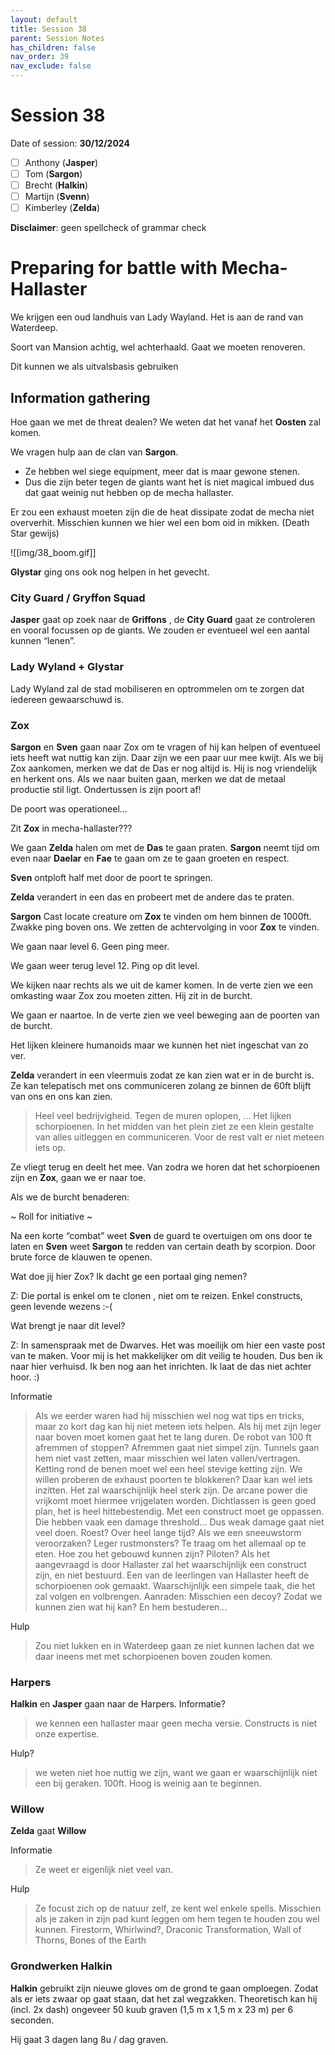```yaml
---
layout: default
title: Session 38
parent: Session Notes
has_children: false
nav_order: 39
nav_exclude: false
---
```

# Session 38
Date of session: **30/12/2024**

- [ ] Anthony (**Jasper**)
- [ ] Tom (**Sargon**)
- [ ] Brecht (**Halkin**)
- [ ] Martijn (**Svenn**)
- [ ] Kimberley (**Zelda**)

**Disclaimer**: geen spellcheck of grammar check
# Preparing for battle with Mecha-Hallaster

We krijgen een oud landhuis van Lady Wayland.
Het is aan de rand van Waterdeep.

Soort van Mansion achtig, wel achterhaald. Gaat we moeten renoveren.

Dit kunnen we als uitvalsbasis gebruiken

## Information gathering

Hoe gaan we met de threat dealen?
We weten dat het vanaf het **Oosten** zal komen.

We vragen hulp aan de clan van **Sargon**.
- Ze hebben wel siege equipment, meer dat is maar gewone stenen. 
- Dus die zijn beter tegen de giants want het is niet magical imbued dus dat gaat weinig nut hebben op de mecha hallaster.

Er zou een exhaust moeten zijn die de heat dissipate zodat de mecha niet oververhit. 
Misschien kunnen we hier wel een bom oid in mikken.
(Death Star gewijs)

![[img/38_boom.gif]]

**Glystar** ging ons ook nog helpen in het gevecht.

### City Guard / Gryffon Squad

**Jasper**  gaat op zoek naar de **Griffons** , de **City Guard** gaat ze controleren en vooral focussen op de giants. We zouden er eventueel wel een aantal kunnen “lenen”.

### Lady Wyland + Glystar

Lady Wyland zal de stad mobiliseren en optrommelen om te zorgen dat iedereen gewaarschuwd is. 

### Zox

**Sargon** en **Sven** gaan naar Zox om te vragen of hij kan helpen of eventueel iets heeft wat nuttig kan zijn. Daar zijn we een paar uur mee kwijt. Als we bij Zox aankomen, merken we dat de Das er nog altijd is. Hij is nog vriendelijk en herkent ons. Als we naar buiten gaan, merken we dat de metaal productie stil ligt. Ondertussen is zijn poort af!

De poort was operationeel… 

Zit **Zox** in mecha-hallaster???

We gaan **Zelda** halen om met de **Das** te gaan praten.
**Sargon** neemt tijd om even naar **Daelar** en **Fae** te gaan om ze te gaan groeten en respect.

**Sven** ontploft half met door de poort te springen.

**Zelda** verandert in een das en probeert met de andere das te praten.

**Sargon** Cast locate creature om **Zox** te vinden om hem binnen de 1000ft. 
Zwakke ping boven ons.
We zetten de achtervolging in voor **Zox** te vinden.

We gaan naar level 6.
Geen ping meer.

We gaan weer terug level 12. 
Ping op dit level.

We kijken naar rechts als we uit de kamer komen.
In de verte zien we een omkasting waar Zox zou moeten zitten.
Hij zit in de burcht.

We gaan er naartoe. 
In de verte zien we veel beweging aan de poorten van de burcht.

Het lijken kleinere humanoids maar we kunnen het niet ingeschat van zo ver.

**Zelda** verandert in een vleermuis zodat ze kan zien wat er in de burcht is.
Ze kan telepatisch met ons communiceren zolang ze binnen de 60ft blijft van ons en ons kan zien.

> Heel veel bedrijvigheid. Tegen de muren oplopen, … Het lijken schorpioenen.
> In het midden van het plein ziet ze een klein gestalte van alles uitleggen en communiceren.
> Voor de rest valt er niet meteen iets op.

Ze vliegt terug en deelt het mee.
Van zodra we horen dat het schorpioenen zijn en **Zox**, gaan we er naar toe.

Als we de burcht benaderen:

~ Roll for initiative ~

Na een korte “combat” weet **Sven** de guard te overtuigen om ons door te laten en **Sven** weet **Sargon** te redden van certain death by scorpion. Door brute force de klauwen te openen.

Wat doe jij hier Zox? Ik dacht ge een portaal ging nemen?

Z: Die portal is enkel om te clonen , niet om te reizen. Enkel constructs, geen levende wezens :-(

Wat brengt je naar dit level?

Z: In samenspraak met de Dwarves. Het was moeilijk om hier een vaste post van te maken. Voor mij is het makkelijker om dit veilig te houden. Dus ben ik naar hier verhuisd. Ik ben nog aan het inrichten. Ik laat de das niet achter hoor. :)

Informatie

> Als we eerder waren had hij misschien wel nog wat tips en tricks, maar zo kort dag kan hij niet meteen iets helpen. Als hij met zijn leger naar boven moet komen gaat het te lang duren.
> De robot van 100 ft afremmen of stoppen? Afremmen gaat niet simpel zijn. 
> Tunnels gaan hem niet vast zetten, maar misschien wel laten vallen/vertragen.
> Ketting rond de benen moet wel een heel stevige ketting zijn.
> We willen proberen de exhaust poorten te blokkeren? Daar kan wel iets inzitten. Het zal waarschijnlijk heel sterk zijn. De arcane power die vrijkomt moet hiermee vrijgelaten worden. Dichtlassen is geen goed plan, het is heel hittebestendig.
> Met een construct moet ge oppassen. Die hebben vaak een damage threshold… Dus weak damage gaat niet veel doen.
> Roest? Over heel lange tijd? Als we een sneeuwstorm veroorzaken? Leger rustmonsters? Te traag om het allemaal op te eten.
> Hoe zou het gebouwd kunnen zijn? Piloten? Als het aangevraagd is door Hallaster zal het waarschijnlijk een construct zijn, en niet bestuurd. Een van de leerlingen van Hallaster heeft de schorpioenen ook gemaakt. Waarschijnlijk een simpele taak, die het zal volgen en volbrengen.
> Aanraden: Misschien een decoy? Zodat we kunnen zien wat hij kan? En hem bestuderen…

Hulp

> Zou niet lukken en in Waterdeep gaan ze niet kunnen lachen dat we daar ineens met met schorpioenen boven zouden komen.
### Harpers

**Halkin** en **Jasper** gaan naar de Harpers.
Informatie?

> we kennen een hallaster maar geen mecha versie. Constructs is niet onze expertise.

Hulp?

> we weten niet hoe nuttig we zijn, want we gaan er waarschijnlijk niet een bij geraken. 100ft. Hoog is weinig aan te beginnen.

### Willow

**Zelda** gaat **Willow** 

Informatie

> Ze weet er eigenlijk niet veel van.

Hulp

> Ze focust zich op de natuur zelf, ze kent wel enkele spells. Misschien als je zaken in zijn pad kunt leggen om hem tegen te houden zou wel kunnen. Firestorm, Whirlwind?, Draconic Transformation, Wall of Thorns, Bones of the Earth

### Grondwerken Halkin

**Halkin** gebruikt zijn nieuwe gloves om de grond te gaan omploegen. Zodat als er iets zwaar op gaat staan, dat het zal wegzakken.
Theoretisch kan hij (incl. 2x dash) ongeveer 50 kuub graven (1,5 m x 1,5 m x 23 m) per 6 seconden.

Hij gaat 3 dagen lang 8u / dag graven.
